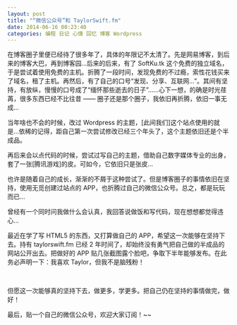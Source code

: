 ```yaml
---
layout: post 
title: "“微信公众号”和 TaylorSwift.fm"
date: 2014-06-16 00:23:40
categories: 编程 日记 心情 回忆 博客 Wordpress
---
```


在博客圈子里便已经待了很多年了，具体的年限记不太清了。先是网易博客，到后来的博客大巴，再到博客园...后来的后来，有了 SoftKu.tk 这个免费的独立域名，于是尝试着使用免费的主机。折腾了一段时间，发现免费的不过瘾，索性花钱买来了域名，租了主机。再然后，有了自己的口号“发现、分享、互联网...”。其间有坚持，有放纵，慢慢的口号成了“缅怀那些逝去的日子”......心下一想，的确是时光荏苒，很多东西已经不比往昔 —— 圈子还是那个圈子，我依旧再折腾，依旧一事无成...

当年啥也不会的时候，改过 Wordpress 的主题，[此间我们]这个站点使用的就是...依稀的记得，距自己第一次尝试修改已经三个年头了，这个主题依旧还是个半成品。

再后来会以点代码的时候，尝试过写自己的主题，借助自己数字媒体专业的出身，套了一张[腾讯游戏]的皮。可如今，它依旧只是张皮...



也许是随着自己的成长，渐渐的不屑于这种尝试了。但是博客圈子的事情依旧在坚持，使用无觅创建过站点的 APP，也折腾过自己的微信公众号。总之，都是玩玩而已...

曾经有一个同时问我做什么会认真，我回答说做饭和写代码，现在想想都觉得违心...



最近在学了写 HTML5 的东西，又打算做自己的 APP，希望这一次能够在坚持下去。持有 taylorswift.fm 已经 2 年时间了，却始终没有勇气把自己做的半成品的网站公开出去。把做好的 APP 贴几张截图露个脸吧，争取下半年能够发布。在此务必声明一下：我喜欢 Taylor，但我不是脑残粉！







&nbsp;

但愿这一次能够真的坚持下去，做更多，学更多。把自己仍在坚持的事情做完，做好！

最后，贴一个自己的微信公众号，欢迎大家订阅！~~